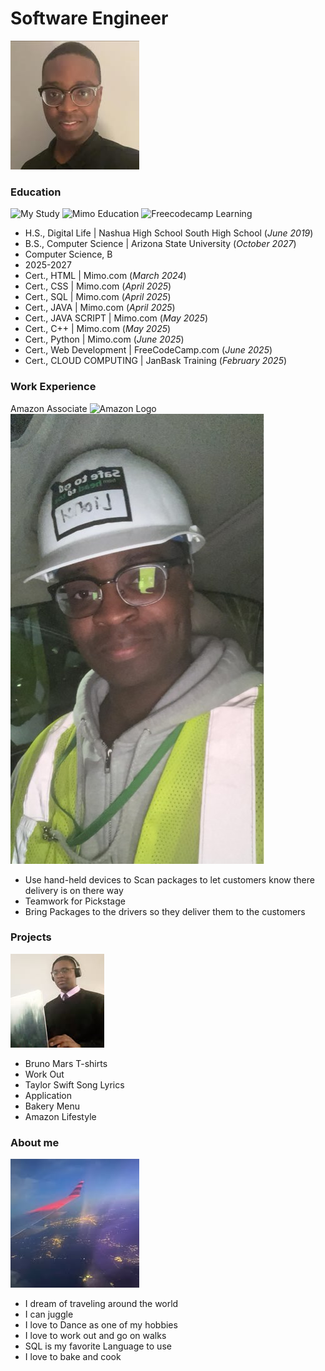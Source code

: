 # Software Engineer
![About me](https://github.com/Liongate101/github-portfolio/blob/main/assets/about_me.jpg)
### Education
![My Study](https://encrypted-tbn0.gstatic.com/images?q=tbn:ANd9GcTfYg3JAK4ex6KlFlDkY85Eo9udVNaO6p3d4w&s)
![Mimo Education](https://encrypted-tbn0.gstatic.com/images?q=tbn:ANd9GcSKJht4SZsUHqZOR_zW_XJJOosG474aIAMRDQ&s)
![Freecodecamp Learning](https://miro.medium.com/v2/resize:fit:3840/1*TKXSmO_vghw2G5aDRcf2Ww.png)
- H.S., Digital Life | Nashua High School South High School (_June 2019_)
- B.S., Computer Science | Arizona State University (_October 2027_)
- Computer Science, B
- 2025-2027
- Cert., HTML | Mimo.com (_March 2024_)
- Cert., CSS | Mimo.com (_April 2025_)
- Cert., SQL | Mimo.com (_April 2025_)
- Cert., JAVA | Mimo.com (_April 2025_)
- Cert., JAVA SCRIPT | Mimo.com (_May 2025_)
- Cert., C++ | Mimo.com (_May 2025_)
- Cert., Python | Mimo.com (_June 2025_) 
- Cert., Web Development | FreeCodeCamp.com (_June 2025_)
- Cert., CLOUD COMPUTING | JanBask Training (_February 2025_)

### Work Experience
Amazon Associate
![Amazon Logo](https://etimg.etb2bimg.com/photo/114184053.cms)
![Amazon Wear](https://github.com/Liongate101/github-portfolio/blob/main/assets/amazon_work.jpg)
- Use hand-held devices to Scan packages to let customers know there delivery is on there way
- Teamwork for Pickstage
- Bring Packages to the drivers so they deliver them to the customers

### Projects
![Software Engineer](https://github.com/Liongate101/github-portfolio/blob/main/assets/software_engineer.jpg)
- Bruno Mars T-shirts
- Work Out 
- Taylor Swift Song Lyrics 
- Application 
- Bakery Menu 
- Amazon Lifestyle

### About me
![Airplane Travel](https://github.com/Liongate101/github-portfolio/blob/main/assets/airplane_travel.jpg)
- I dream of traveling around the world
- I can juggle
- I love to Dance as one of my hobbies
- I love to work out and go on walks
- SQL is my favorite Language to use
- I love to bake and cook
